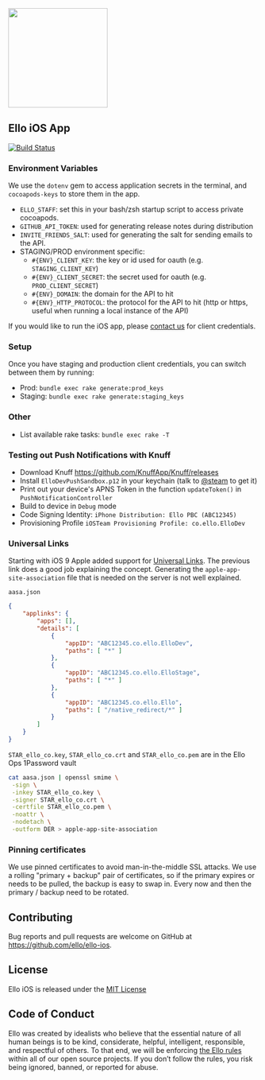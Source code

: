 <img src="http://d324imu86q1bqn.cloudfront.net/uploads/user/avatar/641/large_Ello.1000x1000.png" width="200px" height="200px" />

## Ello iOS App

[![Build Status](https://travis-ci.org/ello/ello-ios.svg?branch=master)](https://travis-ci.org/ello/ello-ios)

### Environment Variables

We use the `dotenv` gem to access application secrets in the terminal, and `cocoapods-keys` to store them in the app.


- `ELLO_STAFF`: set this in your bash/zsh startup script to access private cocoapods.
- `GITHUB_API_TOKEN`: used for generating release notes during distribution
- `INVITE_FRIENDS_SALT`: used for generating the salt for sending emails to the API.
- STAGING/PROD environment specific:
  - `#{ENV}_CLIENT_KEY`: the key or id used for oauth (e.g. `STAGING_CLIENT_KEY`)
  - `#{ENV}_CLIENT_SECRET`: the secret used for oauth (e.g. `PROD_CLIENT_SECRET`)
  - `#{ENV}_DOMAIN`: the domain for the API to hit
  - `#{ENV}_HTTP_PROTOCOL`: the protocol for the API to hit (http or https, useful when running a local instance of the API)

If you would like to run the iOS app, please [contact us](mailto:ios@ello.co) for client credentials.


### Setup

Once you have staging and production client credentials, you can switch between them by running:

- Prod: `bundle exec rake generate:prod_keys`
- Staging: `bundle exec rake generate:staging_keys`


### Other

- List available rake tasks: `bundle exec rake -T`


### Testing out Push Notifications with Knuff

- Download Knuff https://github.com/KnuffApp/Knuff/releases
- Install `ElloDevPushSandbox.p12` in your keychain (talk to [@steam](https://github.com/steam) to get it)
- Print out your device's APNS Token in the function `updateToken()` in `PushNotificationController`
- Build to device in `Debug` mode
- Code Signing Identity: `iPhone Distribution: Ello PBC (ABC12345)`
- Provisioning Profile `iOSTeam Provisioning Profile: co.ello.ElloDev`


### Universal Links

Starting with iOS 9 Apple added support for [Universal Links](https://developer.apple.com/library/prerelease/ios/documentation/General/Conceptual/AppSearch/UniversalLinks.html). The previous link does a good job explaining the concept. Generating the `apple-app-site-association` file that is needed on the server is not well explained.

`aasa.json`

```json
{
    "applinks": {
        "apps": [],
        "details": [
            {
                "appID": "ABC12345.co.ello.ElloDev",
                "paths": [ "*" ]
            },
            {
                "appID": "ABC12345.co.ello.ElloStage",
                "paths": [ "*" ]
            },
            {
                "appID": "ABC12345.co.ello.Ello",
                "paths": [ "/native_redirect/*" ]
            }
        ]
    }
}
```

`STAR_ello_co.key`, `STAR_ello_co.crt` and `STAR_ello_co.pem` are in the Ello Ops 1Password vault

```bash
cat aasa.json | openssl smime \
 -sign \
 -inkey STAR_ello_co.key \
 -signer STAR_ello_co.crt \
 -certfile STAR_ello_co.pem \
 -noattr \
 -nodetach \
 -outform DER > apple-app-site-association
```

### Pinning certificates

We use pinned certificates to avoid man-in-the-middle SSL attacks.  We use a rolling "primary + backup" pair of certificates, so if the primary expires or needs to be pulled, the backup is easy to swap in.  Every now and then the primary / backup need to be rotated.
## Contributing
Bug reports and pull requests are welcome on GitHub at https://github.com/ello/ello-ios.

## License
Ello iOS is released under the [MIT License](/LICENSE.txt)

## Code of Conduct
Ello was created by idealists who believe that the essential nature of all human beings is to be kind, considerate, helpful, intelligent, responsible, and respectful of others. To that end, we will be enforcing [the Ello rules](https://ello.co/wtf/policies/rules/) within all of our open source projects. If you don’t follow the rules, you risk being ignored, banned, or reported for abuse.
